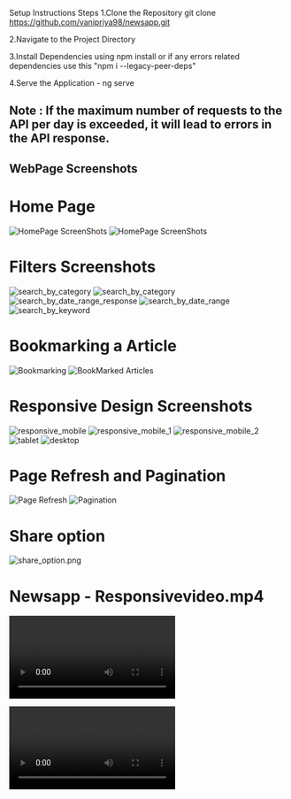 Setup Instructions
Steps
1.Clone the Repository
git clone https://github.com/vanipriya98/newsapp.git

2.Navigate to the Project Directory

3.Install Dependencies using npm install or if any errors related dependencies use this 
"npm i --legacy-peer-deps"

4.Serve the Application - ng serve

## Note : If the maximum number of requests to the API per day is exceeded, it will lead to errors in the API response.

## WebPage Screenshots

# Home Page 
![HomePage ScreenShots](src/assets/images/HomepageScreenshot1.png)
![HomePage ScreenShots](src/assets/images/homePageScreenshot2.png)


# Filters Screenshots 

![search_by_category](src/assets/images/categoryoptions.png)
![search_by_category](src/assets/images/search_by_category.png)
![search_by_date_range_response](src/assets/images/search_by_date_range_response.png)
![search_by_date_range](src/assets/images/search_by_date_range.png)
![search_by_keyword](src/assets/images/search_by_keyword.png)


# Bookmarking a Article
![Bookmarking](src/assets/images/book_marking.png)
![BookMarked Articles](src/assets/images/bookmarked_articles.png)


# Responsive Design Screenshots
![responsive_mobile](src/assets/images/responsive_mobile.png)
![responsive_mobile_1](src/assets/images/responsive_mobile_1.png)
![responsive_mobile_2](src/assets/images/responsive_mobile_2.png)
![tablet](src/assets/images/tablet.png)
![desktop](src/assets/images/desktop.png)


# Page Refresh and Pagination
![Page Refresh](src/assets/images/page_refresh_after_5mins.png)
![Pagination](src/assets/images/pagination.png)

# Share option
![share_option.png](src/assets/images/share_option.png)

# Newsapp - Responsivevideo.mp4
![NewsappResponsivevideo.mp4](src/assets/NewsappResponsivevideo.mp4)


![NewsappResponsivevideo.mp4](src/assets/NewsAPPfunctionalityvideo.mp4)